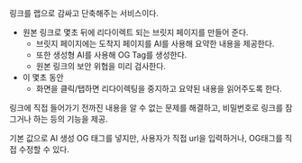 링크를 랩으로 감싸고 단축해주는 서비스이다.

- 원본 링크로 몇초 뒤에 리다이렉트 되는 브릿지 페이지를 만들어 준다.
	- 브릿지 페이지에는 도착지 페이지를 AI를 사용해 요약한 내용을 제공한다.
	- 또한 생성형 AI를 사용해 OG Tag를 생성한다.
	- 원본 링크의 보안 위협을 미리 검사한다.
- 이 몇초 동안
	- 화면을 클릭/탭하면 리다이렉팅을 중지하고 요약된 내용을 읽어주도록 한다.

링크에 직접 들어가기 전까진 내용을 알 수 없는 문제를 해결하고, 비밀번호로 링크를 잠그거나 하는 등의 기능을 제공.

기본 값으로 AI 생성 OG 태그를 넣지만, 사용자가 직접 url을 입력하거나, OG태그를 직접 수정할 수 있다.
